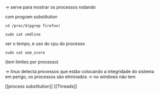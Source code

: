 -> serve para mostrar os processos rodando

com program substitution
```
cd /proc/$(pgrep firefox)
```

```
sudo cat cmdline
```

ver o tempo, e uso do cpu do processo
```
sudo cat oom_score
```
(tem limites por processo)

-> linux detecta processos que estão colocando a integridade do sistema em perigo, os processos são eliminados
-> no windows não tem

[[process substitution]]
[[Threads]]
